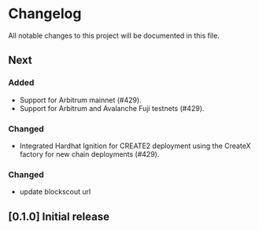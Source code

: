 # Changelog

All notable changes to this project will be documented in this file.

## Next

### Added
- Support for Arbitrum mainnet (#429).
- Support for Arbitrum and Avalanche Fuji testnets (#429).

### Changed

- Integrated Hardhat Ignition for CREATE2 deployment using the CreateX factory for new chain deployments (#429).

### Changed

- update blockscout url

## [0.1.0] Initial release
